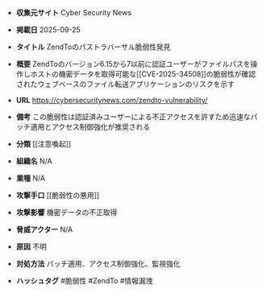 - **収集元サイト**
Cyber Security News

- **掲載日**
2025-09-25

- **タイトル**
ZendToのパストラバーサル脆弱性発見

- **概要**
ZendToのバージョン6.15から7以前に認証ユーザーがファイルパスを操作しホストの機密データを取得可能な[[CVE-2025-34508]]の脆弱性が確認されたウェブベースのファイル転送アプリケーションのリスクを示す

- **URL**
https://cybersecuritynews.com/zendto-vulnerability/

- **備考**
この脆弱性は認証済みユーザーによる不正アクセスを許すため迅速なパッチ適用とアクセス制御強化が推奨される

- **分類**
[[注意喚起]]

- **組織名**
N/A

- **業種**
N/A

- **攻撃手口**
[[脆弱性の悪用]]

- **攻撃影響**
機密データの不正取得

- **脅威アクター**
N/A

- **原因**
不明

- **対処方法**
パッチ適用、アクセス制御強化、監視強化

- **ハッシュタグ**
#脆弱性 #ZendTo #情報漏洩
